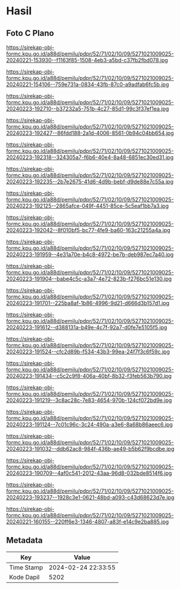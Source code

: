 # Hasil

## Foto C Plano

https://sirekap-obj-formc.kpu.go.id/a88d/pemilu/pdpr/52/71/02/10/09/5271021009025-20240221-153930--f1163f85-1508-4eb3-a5bd-c37fb2fbd078.jpg

https://sirekap-obj-formc.kpu.go.id/a88d/pemilu/pdpr/52/71/02/10/09/5271021009025-20240221-154106--759e731a-0834-43fb-87c0-a9adfab6fc5b.jpg

https://sirekap-obj-formc.kpu.go.id/a88d/pemilu/pdpr/52/71/02/10/09/5271021009025-20240223-192710--b37232a5-751b-4c27-85d1-99c3f37ef1ea.jpg

https://sirekap-obj-formc.kpu.go.id/a88d/pemilu/pdpr/52/71/02/10/09/5271021009025-20240223-192427--86fdd188-2a1d-4006-8561-0b94c04bb654.jpg

https://sirekap-obj-formc.kpu.go.id/a88d/pemilu/pdpr/52/71/02/10/09/5271021009025-20240223-192318--324305a7-f6b6-40e4-8a48-6851ec30ed31.jpg

https://sirekap-obj-formc.kpu.go.id/a88d/pemilu/pdpr/52/71/02/10/09/5271021009025-20240223-192235--2b7e2675-41d6-4d9b-bebf-d9de88e7c55a.jpg

https://sirekap-obj-formc.kpu.go.id/a88d/pemilu/pdpr/52/71/02/10/09/5271021009025-20240223-192125--2865afce-049f-4451-85ce-5c5eaf1bb7a3.jpg

https://sirekap-obj-formc.kpu.go.id/a88d/pemilu/pdpr/52/71/02/10/09/5271021009025-20240223-192042--8f010bf5-bc77-4fe9-ba60-163c21255a4a.jpg

https://sirekap-obj-formc.kpu.go.id/a88d/pemilu/pdpr/52/71/02/10/09/5271021009025-20240223-191959--4e31a70e-b4c8-4972-be7b-deb987ec7a40.jpg

https://sirekap-obj-formc.kpu.go.id/a88d/pemilu/pdpr/52/71/02/10/09/5271021009025-20240223-191904--babe4c5c-a3a7-4e72-823b-f276bc51e130.jpg

https://sirekap-obj-formc.kpu.go.id/a88d/pemilu/pdpr/52/71/02/10/09/5271021009025-20240223-191701--225ba8af-1b86-4996-9d21-d666d3b157d1.jpg

https://sirekap-obj-formc.kpu.go.id/a88d/pemilu/pdpr/52/71/02/10/09/5271021009025-20240223-191612--d388131a-b49e-4c7f-92a7-d0fe7e5105f5.jpg

https://sirekap-obj-formc.kpu.go.id/a88d/pemilu/pdpr/52/71/02/10/09/5271021009025-20240223-191524--cfc2d89b-f534-43b3-99ea-24f7f3c6f59c.jpg

https://sirekap-obj-formc.kpu.go.id/a88d/pemilu/pdpr/52/71/02/10/09/5271021009025-20240223-191434--c5c2c9f8-406a-40bf-8b32-f3feb563b790.jpg

https://sirekap-obj-formc.kpu.go.id/a88d/pemilu/pdpr/52/71/02/10/09/5271021009025-20240223-191219--3c8ac28c-7e83-4654-970b-124cf072bd9e.jpg

https://sirekap-obj-formc.kpu.go.id/a88d/pemilu/pdpr/52/71/02/10/09/5271021009025-20240223-191124--7c01c96c-3c24-490a-a3e6-8a68b86aeec6.jpg

https://sirekap-obj-formc.kpu.go.id/a88d/pemilu/pdpr/52/71/02/10/09/5271021009025-20240223-191032--ddb62ac8-984f-436b-ae49-b5b62f9bcdbe.jpg

https://sirekap-obj-formc.kpu.go.id/a88d/pemilu/pdpr/52/71/02/10/09/5271021009025-20240223-190709--4af0c541-2012-43aa-96d8-032bde8514f6.jpg

https://sirekap-obj-formc.kpu.go.id/a88d/pemilu/pdpr/52/71/02/10/09/5271021009025-20240223-193237--1928c3e1-0621-48bd-a093-c43d68623d7e.jpg

https://sirekap-obj-formc.kpu.go.id/a88d/pemilu/pdpr/52/71/02/10/09/5271021009025-20240221-160155--220ff6e3-1346-4807-a83f-e14c9e2ba885.jpg


## Metadata

| Key        | Value               |
| ---------- | ------------------- |
| Time Stamp | 2024-02-24 22:33:55 |
| Kode Dapil | 5202                |



